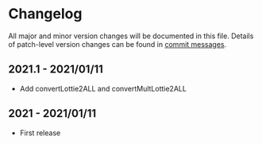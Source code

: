 # Changelog
All major and minor version changes will be documented in this file. Details of
patch-level version changes can be found in [commit messages](../../commits/master).


## 2021.1 - 2021/01/11
- Add convertLottie2ALL and convertMultLottie2ALL

## 2021 - 2021/01/11
- First release
